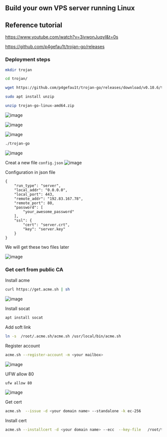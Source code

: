 ## Build your own VPS server running Linux
## Reference tutorial
https://www.youtube.com/watch?v=3ivwonJuqyI&t=0s

https://github.com/p4gefau1t/trojan-go/releases

### Deployment steps
```sh
mkdir trojan
```

```sh
cd trojan/
```

```sh
wget https://github.com/p4gefau1t/trojan-go/releases/download/v0.10.6/trojan-go-linux-amd64.zip
```

```sh
sudo apt install unzip
```

```sh
unzip trojan-go-linux-amd64.zip
```
![image](https://user-images.githubusercontent.com/96930989/212097706-0adfd1db-55e8-48e6-8296-1dbcdfc821e4.png)

![image](https://user-images.githubusercontent.com/96930989/212097801-aa18cdb7-cdf7-4df1-94fd-d4253ed89c43.png)

![image](https://user-images.githubusercontent.com/96930989/212097960-e65c7759-7547-41ef-91b6-73359387ba7f.png)

```sh
./trojan-go
```
![image](https://user-images.githubusercontent.com/96930989/212098669-5eb6fa54-bd74-4d63-9a15-12a0050e2a7c.png)

Creat a new file `config.json`
![image](https://user-images.githubusercontent.com/96930989/212099535-b0195e7a-7c2d-4f1a-ac5d-bda3ed5be855.png)

Configuration in json file
```
{
    "run_type": "server",
    "local_addr": "0.0.0.0",
    "local_port": 443,
    "remote_addr": "192.83.167.78",
    "remote_port": 80,
    "password": [
        "your_awesome_password"
    ],
    "ssl": {
        "cert": "server.crt",
        "key": "server.key"
    }
}
```

We will get these two files later

![image](https://user-images.githubusercontent.com/96930989/212102933-8eb8d90f-4a4d-4cc1-813d-7edc35308e55.png)


### Get cert from public CA

Install acme
```sh
curl https://get.acme.sh | sh
```
![image](https://user-images.githubusercontent.com/96930989/212106028-657a0f1e-939c-4bf4-a2e0-f29685196be7.png)

Install socat
```sh
apt install socat
```
Add soft link
```sh
ln -s  /root/.acme.sh/acme.sh /usr/local/bin/acme.sh
```
Register account
```sh
acme.sh --register-account -m <your mailbox>
```
![image](https://user-images.githubusercontent.com/96930989/212207475-54f0ac78-f7d5-4a73-b9fe-3407a3bfeeaa.png)

UFW allow 80
```sh
ufw allow 80
```
![image](https://user-images.githubusercontent.com/96930989/212207660-64459f31-44b6-4e66-94cd-1458d859c757.png)

Get cert
```sh
acme.sh  --issue -d <your domain name> --standalone -k ec-256
```
Install cert
```sh
acme.sh --installcert -d <your domain name> --ecc  --key-file   /root/trojan/server.key   --fullchain-file /root/trojan/server.crt 
```
